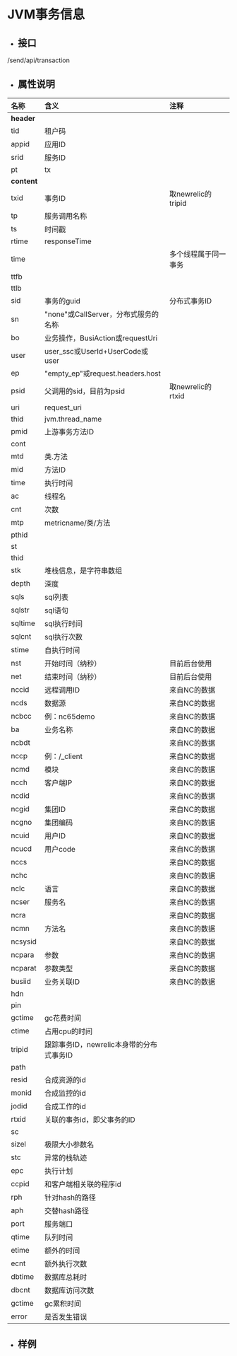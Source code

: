 # JVM事务信息

* ## 接口

/send/api/transaction

* ## 属性说明

| **名称** | **含义** | **注释** |
| :--- | :--- | :--- |
| **header** |  |  |
| tid | 租户码 |  |
| appid | 应用ID |  |
| srid | 服务ID |  |
| pt | tx |  |
| **content** |  |  |
| txid | 事务ID | 取newrelic的tripid |
| tp | 服务调用名称 |  |
| ts | 时间戳 |  |
| rtime | responseTime |  |
| time |  | 多个线程属于同一事务 |
| ttfb |  |  |
| ttlb |  |  |
| sid | 事务的guid | 分布式事务ID |
| sn | "none"或CallServer，分布式服务的名称 |  |
| bo | 业务操作，BusiAction或requestUri |  |
| user | user\_ssc或UserId+UserCode或user |  |
| ep | "empty\_ep"或request.headers.host |  |
| psid | 父调用的sid，目前为psid | 取newrelic的rtxid |
| uri | request\_uri |  |
| thid | jvm.thread\_name |  |
| pmid | 上游事务方法ID |  |
| cont |  |  |
| mtd | 类.方法 |  |
| mid | 方法ID |  |
| time | 执行时间 |  |
| ac | 线程名 |  |
| cnt | 次数 |  |
| mtp | metricname/类/方法 |  |
| pthid |  |  |
| st |  |  |
| thid |  |  |
| stk | 堆栈信息，是字符串数组 |  |
| depth | 深度 |  |
| sqls | sql列表 |  |
| sqlstr | sql语句 |  |
| sqltime | sql执行时间 |  |
| sqlcnt | sql执行次数 |  |
| stime | 自执行时间 |  |
| nst | 开始时间（纳秒） | 目前后台使用 |
| net | 结束时间（纳秒） | 目前后台使用 |
| nccid | 远程调用ID | 来自NC的数据 |
| ncds | 数据源 | 来自NC的数据 |
| ncbcc | 例：nc65demo | 来自NC的数据 |
| ba | 业务名称 | 来自NC的数据 |
| ncbdt |  | 来自NC的数据 |
| nccp | 例：/\_client | 来自NC的数据 |
| ncmd | 模块 | 来自NC的数据 |
| ncch | 客户端IP | 来自NC的数据 |
| ncdid |  | 来自NC的数据 |
| ncgid | 集团ID | 来自NC的数据 |
| ncgno | 集团编码 | 来自NC的数据 |
| ncuid | 用户ID | 来自NC的数据 |
| ncucd | 用户code | 来自NC的数据 |
| nccs |  | 来自NC的数据 |
| nchc |  | 来自NC的数据 |
| nclc | 语言 | 来自NC的数据 |
| ncser | 服务名 | 来自NC的数据 |
| ncra |  | 来自NC的数据 |
| ncmn | 方法名 | 来自NC的数据 |
| ncsysid |  | 来自NC的数据 |
| ncpara | 参数 | 来自NC的数据 |
| ncparat | 参数类型 | 来自NC的数据 |
| busiid | 业务关联ID | 来自NC的数据 |
| hdn |  |  |
| pin |  |  |
| gctime | gc花费时间 |  |
| ctime | 占用cpu的时间 |  |
| tripid | 跟踪事务ID，newrelic本身带的分布式事务ID |  |
| path |  |  |
| resid | 合成资源的id |  |
| monid | 合成监控的id |  |
| jodid | 合成工作的id |  |
| rtxid | 关联的事务id，即父事务的ID |  |
| sc |  |  |
| sizel | 极限大小参数名 |  |
| stc | 异常的栈轨迹 |  |
| epc | 执行计划 |  |
| ccpid | 和客户端相关联的程序id |  |
| rph | 针对hash的路径 |  |
| aph | 交替hash路径 |  |
| port | 服务端口 |  |
| qtime | 队列时间 |  |
| etime | 额外的时间 |  |
| ecnt | 额外执行次数 |  |
| dbtime | 数据库总耗时 |  |
| dbcnt | 数据库访问次数 |  |
| gctime | gc累积时间 |  |
| error | 是否发生错误 |  |

* ## 样例



